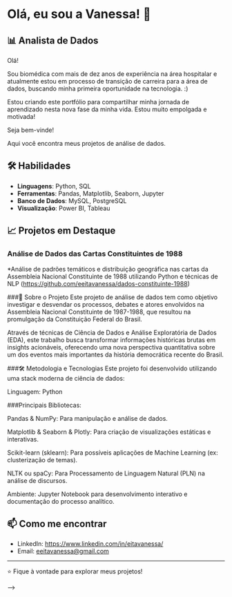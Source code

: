 # Olá, eu sou a Vanessa! 👋

## 📊 Analista de Dados
Olá! 

Sou biomédica com mais de dez anos de experiência na área hospitalar e atualmente estou em processo de transição de carreira para a área de dados, buscando minha primeira oportunidade na tecnologia. :)

Estou criando este portfólio para compartilhar minha jornada de aprendizado nesta nova fase da minha vida. Estou muito empolgada e motivada!

Seja bem-vinde!

Aqui você encontra meus projetos de análise de dados.

## 🛠️ Habilidades
- **Linguagens**: Python, SQL
- **Ferramentas**: Pandas, Matplotlib, Seaborn, Jupyter
- **Banco de Dados**: MySQL, PostgreSQL
- **Visualização**: Power BI, Tableau

## 📈 Projetos em Destaque

### Análise de Dados das Cartas Constituintes de 1988 
*Análise de padrões temáticos e distribuição geográfica nas cartas da Assembleia Nacional Constituinte de 1988 utilizando Python e técnicas de NLP
(https://github.com/eeitavanessa/dados-constituinte-1988)

###📖 Sobre o Projeto
Este projeto de análise de dados tem como objetivo investigar e desvendar os processos, debates e atores envolvidos na Assembleia Nacional Constituinte de 1987-1988, que resultou na promulgação da Constituição Federal do Brasil.

Através de técnicas de Ciência de Dados e Análise Exploratória de Dados (EDA), este trabalho busca transformar informações históricas brutas em insights acionáveis, oferecendo uma nova perspectiva quantitativa sobre um dos eventos mais importantes da história democrática recente do Brasil.

###🛠️ Metodologia e Tecnologias
Este projeto foi desenvolvido utilizando uma stack moderna de ciência de dados:

Linguagem: Python

###Principais Bibliotecas:

Pandas & NumPy: Para manipulação e análise de dados.

Matplotlib & Seaborn & Plotly: Para criação de visualizações estáticas e interativas.

Scikit-learn (sklearn): Para possíveis aplicações de Machine Learning (ex: clusterização de temas).

NLTK ou spaCy: Para Processamento de Linguagem Natural (PLN) na análise de discursos.

Ambiente: Jupyter Notebook para desenvolvimento interativo e documentação do processo analítico.


## 📫 Como me encontrar
- LinkedIn: https://www.linkedin.com/in/eitavanessa/
- Email: eeitavanessa@gmail.com

---
⭐ Fique à vontade para explorar meus projetos!

-->
